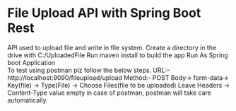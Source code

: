 # File Upload API with Spring Boot Rest
API used to upload file and write in file system.
Create a directory in the drive with C:/UploadedFile
Run maven install to build the app
Run As Spring boot Application  
To test using postman plz follow the below steps.
URL:- http://localhost:9090/fileupload/upload
Method:- POST
Body-> form-data-> Key(file) -> Type(File) -> Choose Files(file to be uploaded)
Leave Headers -> Content-Type value empty in case of postman, postman will take care automatically. 
